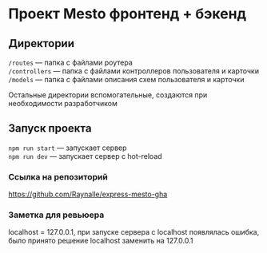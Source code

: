 # Проект Mesto фронтенд + бэкенд

## Директории

`/routes` — папка с файлами роутера  
`/controllers` — папка с файлами контроллеров пользователя и карточки   
`/models` — папка с файлами описания схем пользователя и карточки  
  
Остальные директории вспомогательные, создаются при необходимости разработчиком

## Запуск проекта

`npm run start` — запускает сервер   
`npm run dev` — запускает сервер с hot-reload

### Ссылка на репозиторий

https://github.com/Raynalle/express-mesto-gha

### Заметка для ревьюера
localhost = 127.0.0.1, при запуске сервера с localhost появлялась ошибка, было принято решение localhost заменить на 127.0.0.1
